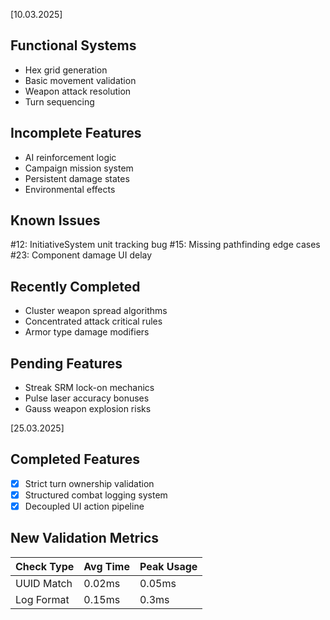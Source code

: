 [10.03.2025]

## Functional Systems
- Hex grid generation
- Basic movement validation
- Weapon attack resolution
- Turn sequencing

## Incomplete Features
- AI reinforcement logic
- Campaign mission system
- Persistent damage states
- Environmental effects

## Known Issues
#12: InitiativeSystem unit tracking bug
#15: Missing pathfinding edge cases
#23: Component damage UI delay

## Recently Completed
- Cluster weapon spread algorithms
- Concentrated attack critical rules
- Armor type damage modifiers

## Pending Features
- Streak SRM lock-on mechanics
- Pulse laser accuracy bonuses
- Gauss weapon explosion risks

[25.03.2025]

## Completed Features
- [X] Strict turn ownership validation
- [X] Structured combat logging system
- [X] Decoupled UI action pipeline

## New Validation Metrics
| Check Type | Avg Time | Peak Usage |
|------------|----------|------------|
| UUID Match | 0.02ms | 0.05ms |
| Log Format | 0.15ms | 0.3ms | 